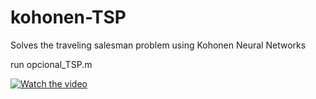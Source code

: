 # kohonen-TSP

Solves the traveling salesman problem using Kohonen Neural Networks

run opcional_TSP.m

[![Watch the video](https://img.youtube.com/vi/T-C7Ays1aqS5Y/maxresdefault.jpg)](https://youtu.be/T-C7Ays1aqS5Y)
